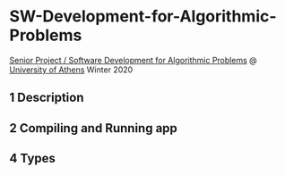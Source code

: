 # SW-Development-for-Algorithmic-Problems

[Senior Project / Software Development for Algorithmic Problems](https://www.di.uoa.gr/en/studies/undergraduate/261) @ [University of Athens](https://www.di.uoa.gr/en) Winter 2020

## 1 Description

## 2 Compiling and Running app

## 4 Types
